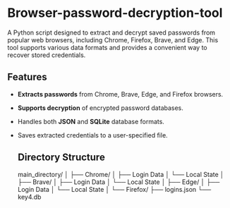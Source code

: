 # Browser-password-decryption-tool


A Python script designed to extract and decrypt saved passwords from popular web browsers, including Chrome, Firefox, Brave, and Edge. This tool supports various data formats and provides a convenient way to recover stored credentials.

## Features

- **Extracts passwords** from Chrome, Brave, Edge, and Firefox browsers.
- **Supports decryption** of encrypted password databases.
- Handles both **JSON** and **SQLite** database formats.
- Saves extracted credentials to a user-specified file.

  ## Directory Structure
  main_directory/
│
├── Chrome/
│   ├── Login Data
│   └── Local State
│
├── Brave/
│   ├── Login Data
│   └── Local State
│
├── Edge/
│   ├── Login Data
│   └── Local State
│
└── Firefox/
    ├── logins.json
    └── key4.db
